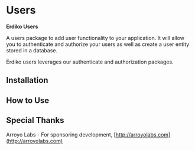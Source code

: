 # Users

**Erdiko Users**

A users package to add user functionality to your application.  It will allow you to authenticate and authorize your users as well as create a user entity stored in a database.

Erdiko users leverages our authenticate and authorization packages.


Installation
------------


How to Use
----------


Special Thanks
--------------

Arroyo Labs - For sponsoring development, [http://arroyolabs.com](http://arroyolabs.com)